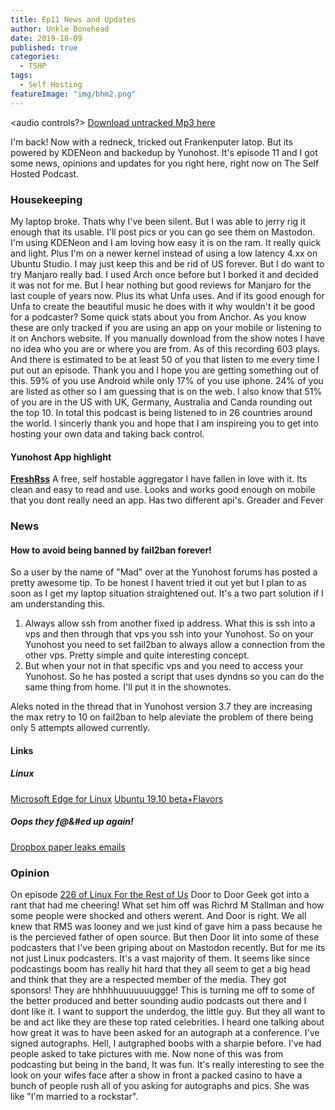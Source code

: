 ```yaml
---
title: Ep11 News and Updates
author: Unkle Bonehead
date: 2019-10-09
published: true
categories:
  - TSHP
tags: 
  - Self Hosting
featureImage: "img/bhm2.png"
---
```

<audio controls?>
	<source src="https://archive.org/download/tshp-ep11/tshp-ep11.mp3">
    </audio>
[Download untracked Mp3 here](https://archive.org/download/tshp-ep11/tshp-ep11.mp3)

I'm back! Now with a redneck, tricked out Frankenputer latop. But its powered by KDENeon and backedup by Yunohost. It's episode 11 and I got some news, opinions and updates for you right here, right now on The Self Hosted Podcast.
### Housekeeping
My laptop broke. Thats why I've been silent. But I was able to jerry rig it enough that its usable. I'll post pics or you can go see them on Mastodon.
I'm using KDENeon and I am loving how easy it is on the ram. It really quick and light. Plus I'm on a newer kernel instead of using a low latency 4.xx on Ubuntu Studio. I may just keep this and be rid of US forever. But I do want to try Manjaro really bad. I used Arch once before but I borked it and decided it was not for me. But I hear nothing but good reviews for Manjaro for the last couple of years now. Plus its what Unfa uses. And if its good enough for Unfa to create the beautiful music he does with it why wouldn't it be good for a podcaster?
Some quick stats about you from Anchor. As you know these are only tracked if you are using an app on your mobile or listening to it on Anchors website. If you manually download from the show notes I have no idea who you are or where you are from. 
As of this recording 603 plays. And there is estimated to be at least 50 of you that listen to me every time I put out an episode. Thank you and I hope you are getting something out of this.
59% of you use Android while only 17% of you use iphone. 24% of you are listed as other so I am guessing that is on the web.
I also know that 51% of you are in the US with UK, Germany, Australia and Canda rounding out the top 10. In total this podcast is being listened to in 26 countries around the world.
I sincerly thank you and hope that I am inspireing you to get into hosting your own data and taking back control.
#### Yunohost App highlight
**[FreshRss](https://www.freshrss.org/)** A free, self hostable aggregator
I have fallen in love with it.
Its clean and easy to read and use.
Looks and works good enough on mobile that you dont really need an app. 
Has two different api's. Greader and Fever
### News
#### How to avoid being banned by fail2ban forever!
So a user by the name of "Mad" over at the Yunohost forums has posted a pretty awesome tip. To be honest I havent tried it out yet but I plan to as soon as I get my laptop situation straightened out. It's a two part solution if I am understanding this. 
1. Always allow ssh from another fixed ip address. What this is ssh into a vps and then through that vps you ssh into your Yunohost. So on your Yunohost you need to set fail2ban to always allow a connection from the other vps. Pretty simple and quite interesting concept.
2. But when your not in that specific vps and you need to access your Yunohost. So he has posted a script that uses dyndns so you can do the same thing from home. I'll put it in the shownotes.

Aleks noted in the thread that in Yunohost version 3.7 they are increasing the max retry to 10 on fail2ban to help aleviate the problem of there being only 5 attempts allowed currently.
#### Links
##### Linux
[Microsoft Edge for Linux](https://www.omgubuntu.co.uk/2019/09/microsoft-edge-linux-survey?utm_source=feedburner&utm_medium=feed&utm_campaign=Feed%3A+d0od+%28OMG%21+Ubuntu%21%29)
[Ubuntu 19.10 beta+Flavors](https://www.omgubuntu.co.uk/2019/09/ubuntu-19-10-beta-download?utm_source=feedburner&utm_medium=feed&utm_campaign=Feed%3A+d0od+%28OMG%21+Ubuntu%21%29)

##### Oops they f@&#ed up again!
[Dropbox paper leaks emails](https://reclaimthenet.org/dropbox-paper-shows-email-address/)
### Opinion
On episode [226 of Linux For the Rest of Us](http://podnutz.com/lftrou226/) Door to Door Geek got into a rant that had me cheering! What set him off was Richrd M Stallman and how some people were shocked and others werent. And Door is right. We all knew that RMS was looney and we just kind of gave him a pass because he is the percieved father of open source. But then Door lit into some of these podcasters that I've been griping about on Mastodon recently. But for me its not just Linux podcasters. It's a vast majority of them. It seems like since podcastings boom has really hit hard that they all seem to get a big head and think that they are a respected member of the media. They got sponsors! They are hhhhhuuuuuuuggge! This is turning me off to some of the better produced and better sounding audio podcasts out there and I dont like it. I want to support the underdog, the little guy. But they all want to be and act like they are these top rated celebrities. I heard one talking about how great it was to have been asked for an autograph at a conference. I've signed autographs. Hell, I autgraphed boobs with a sharpie before. I've had people asked to take pictures with me. Now none of this was from podcasting but being in the band, It was fun. It's really interesting to see the look on your wifes face after a show in front a packed casino to have a bunch of people rush all of you asking for autographs and pics. She was like "I'm married to a rockstar". 